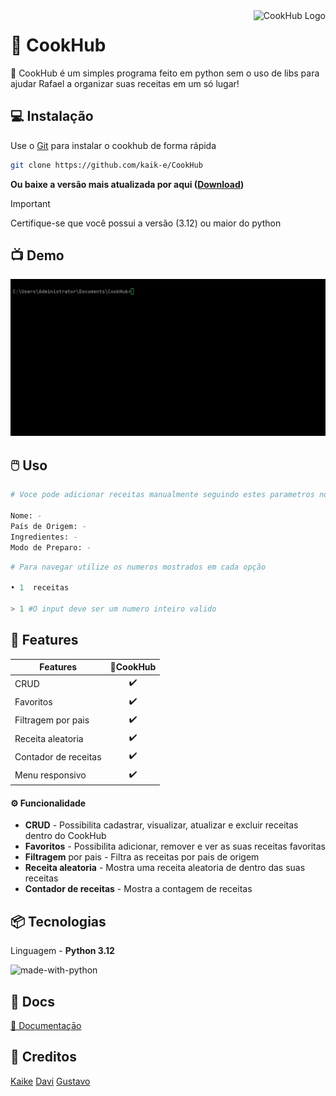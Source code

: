 <a>
    <img src="https://i.imgur.com/4KTdED7.png" alt="CookHub Logo" title="CookHub" align="right" height="70" />
</a>

# 🍴 CookHub

🍴 CookHub é um simples programa feito em python sem o uso de libs para ajudar Rafael a organizar suas receitas em um só lugar!

## 💻 Instalação

Use o [Git](https://git-scm.com/) para instalar o cookhub de forma rápida

```bash
git clone https://github.com/kaik-e/CookHub
```

**Ou baixe a versão mais atualizada por aqui ([Download](https://github.com/kaik-e/CookHub/archive/refs/tags/cookhub.zip))**

> [!IMPORTANT]  
> Certifique-se que você possui a versão (3.12) ou maior do python

## 📺 Demo

![Demo gif](img/cook.gif)

## 🖱️ Uso

```bash
# Voce pode adicionar receitas manualmente seguindo estes parametros no arquivo [receitas.txt]

Nome: -
País de Origem: -
Ingredientes: -
Modo de Preparo: -
```

```python
# Para navegar utilize os numeros mostrados em cada opção

• 1  receitas

> 1 #O input deve ser um numero inteiro valido
```

## 🎯 Features

| Features             | 🍴CookHub |
| -------------------- | :-------: |
| CRUD                 |    ✔️     |
| Favoritos            |    ✔️     |
| Filtragem por pais   |    ✔️     |
| Receita aleatoria    |    ✔️     |
| Contador de receitas |    ✔️     |
| Menu responsivo      |    ✔️     |

#### ⚙️ Funcionalidade

- **CRUD** - Possibilita cadastrar, visualizar, atualizar e excluir receitas dentro do CookHub
- **Favoritos** - Possibilita adicionar, remover e ver as suas receitas favoritas
- **Filtragem** por pais - Filtra as receitas por pais de origem
- **Receita aleatoria** - Mostra uma receita aleatoria de dentro das suas receitas
- **Contador de receitas** - Mostra a contagem de receitas

## 📦 Tecnologias

Linguagem - **Python 3.12**

![made-with-python](https://img.shields.io/badge/Made%20with-Python3-brightgreen)

## 📄 Docs

[📄 Documentaçāo](https://cookhub.gitbook.io/cookhub/)

## 👥 Creditos

[Kaike](https://github.com/kaik-e) [Davi](https://github.com/davimqz) [Gustavo](https://github.com/Gustaguiar02)
